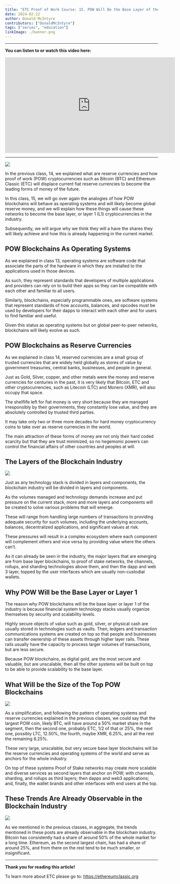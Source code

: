 ```yaml
---
title: "ETC Proof of Work Course: 15. POW Will Be the Base Layer of the Blockchain Industry"
date: 2024-02-22
author: Donald McIntyre
contributors: ["DonaldMcIntyre"]
tags: ["series", "education"]
linkImage: ./banner.png
---
```


---
**You can listen to or watch this video here:**

<iframe width="560" height="315" src="https://www.youtube.com/embed/OaU2KJ2j8YQ" title="YouTube video player" frameborder="0" allow="accelerometer; autoplay; clipboard-write; encrypted-media; gyroscope; picture-in-picture; web-share" allowfullscreen></iframe>

---

![](./banner.png)

In the previous class, 14, we explained what are reserve currencies and how proof of work (POW) cryptocurrencies such as Bitcoin (BTC) and Ethereum Classic (ETC) will displace current fiat reserve currencies to become the leading forms of money of the future.

In this class, 15, we will go over again the analogies of how POW blockchains will behave as operating systems and will likely become global reserve money, and we will explain how these things will cause these networks to become the base layer, or layer 1 (L1) cryptocurrencies in the industry.

Subsequently, we will argue why we think they will a have the shares they will likely achieve and how this is already happening in the current market.

## POW Blockchains As Operating Systems

As we explained in class 13, operating systems are software code that associate the parts of the hardware in which they are installed to the applications used in those devices.

As such, they represent standards that developers of multiple applications and providers can rely on to build their apps so they can be compatible with each other and familiar to all users.

Similarly, blockchains, especially programmable ones, are software systems that represent standards of how accounts, balances, and opcodes must be used by developers for their dapps to interact with each other and for users to find familiar and useful.

Given this status as operating systems but on global peer-to-peer networks, blockchains will likely evolve as such.

## POW Blockchains as Reserve Currencies

As we explained in class 14, reserved currencies are a small group of trusted currencies that are widely held globally as stores of value by government treasuries, central banks, businesses, and people in general.

Just as Gold, Silver, copper, and other metals were the money and reserve currencies for centuries in the past, it is very likely that Bitcoin, ETC and other cryptocurrencies, such as Litecoin (LTC) and Monero (XMR), will also occupy that space.

The shelflife left for fiat money is very short because they are managed irresponsibly by their governments, they constantly lose value, and they are absolutely controlled by trusted third parties.

It may take only two or three more decades for hard money cryptocurrency coins to take over as reserve currencies in the world.

The main attraction of these forms of money are not only their hard coded scarcity but that they are trust minimized, so no hegemonic powers can control the financial affairs of other countries and peoples at will.

## The Layers of the Blockchain Industry

![](./1.png)

Just as any technology stack is divided in layers and components, the blockchain industry will be divided in layers and components.

As the volumes managed and technology demands increase and put pressure on the current stack, more and more layers and components will be created to solve various problems that will emerge. 

These will range from handling large numbers of transactions to providing adequate security for such volumes, including the underlying accounts, balances, decentralized applications, and significant values at risk.

These pressures will result in a complex ecosystem where each component will complement others and vice versa by providing value where the others can’t.

As it can already be seen in the industry, the major layers that are emerging are from base layer blockchains, to proof of stake networks, the channels, rollups, and sharding technologies above them, and then the dapp and web 3 layer, topped by the user interfaces which are usually non-custodial wallets.

## Why POW Will be the Base Layer or Layer 1

The reason why POW blockchains will be the base layer or layer 1 of the industry is because financial system technology stacks usually organize themselves by security and scalability levels.

Highly secure objects of value such as gold, silver, or physical cash are usually stored in technologies such as vaults. Then, ledgers and transaction communications systems are created on top so that people and businesses can transfer ownership of these assets through higher layer rails. These rails usually have the capacity to process larger volumes of transactions, but are less secure.

Because POW blockchains, as digital gold, are the most secure and valuable, but are unscalable, then all the other systems will be built on top to be able to provide scalability to the base layer.

## What Will be the Size of the Top POW Blockchains

![](./2.png)

As a simplification, and following the pattern of operating systems and reserve currencies explained in the previous classes, we could say that the largest POW coin, likely BTC, will have around a 50% market share in the segment, then the second one, probably ETC, 1/2 of that or 25%, the next one, possibly LTC, 12.50%, the fourth, maybe XMR, 6.25%, and all the rest the remaining 6.25%. 

These very large, unscalable, but very secure base layer blockchains will be the reserve currencies and operating systems of the world and serve as anchors for the whole industry. 

On top of these systems Proof of Stake networks may create more scalable and diverse services as second layers that anchor on POW; with channels, sharding, and rollups as third layers; then dapps and web3 applications; and, finally, the wallet brands and other interfaces with end users at the top.

## These Trends Are Already Observable in the Blockchain Industry

![](./3.png)

As we mentioned in the previous classes, in aggregate, the trends mentioned in these posts are already observable in the blockchain industry. Bitcoin has consistently had a share of around 50% of the whole market for a long time. Ethereum, as the second largest chain, has had a share of around 25%, and from there on the rest tend to be much smaller, or insignificant.

---

**Thank you for reading this article!**

To learn more about ETC please go to: https://ethereumclassic.org

